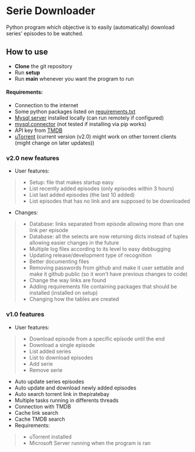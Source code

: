 # Serie Downloader 
Python program which objective is to easily (automatically)
download series' episodes to be watched.

## How to use
- **Clone** the git repository
- Run **setup**
- Run **main** whenever you want the program to run 

#### Requirements:
* Connection to the internet
* Some python packages listed on [requirements.txt](./requirements.txt)
* [Mysql server](https://dev.mysql.com/downloads/mysql/) installed locally (can run remotely if configured)
* [mysql.connector](https://dev.mysql.com/downloads/connector/python/) (not tested if installing via pip works)
* API key from [TMDB](https://www.themoviedb.org/settings/api)
* [uTorrent](https://www.utorrent.com/intl/pt/downloads/win_us) (current version (v2.0) might work on other torrent clients (might change on later updates)) 
 

### v2.0 new features
- User features:
>- Setup: file that makes startup easy
>- List recently added episodes (only episodes within 3 hours)
>- List last added episodes (the last 10 added)
>- List episodes that has no link and are supposed to be downloaded
- Changes:
>- Database: links separated from episode allowing more than one link per episode
>- Database: all the selects are now returning dicts instead of tuples allowing easier changes in the future
>- Multiple log files according to its level to easy debbugging
>- Updating release/development type of recognition
>- Better documenting files
>- Removing passwords from github and make it user settable and make it github public (so it won't have previous changes to code)
>- Change the way links are found
>- Adding requirements file containing packages that should be installed (installed on setup)
>- Changing how the tables are created


### v1.0 features
- User features:
>- Download episode from a specific episode until the end
>- Download a single episode
>- List added series
>- List to download episodes
>- Add serie
>- Remove serie
- Auto update series episodes
- Auto update and download newly added episodes
- Auto search torrent link in thepiratebay
- Multiple tasks running in differents threads
- Connection with TMDB
- Cache link search
- Cache TMDB search
- Requirements:
>- uTorrent installed
>- Microsoft Server running when the program is ran

